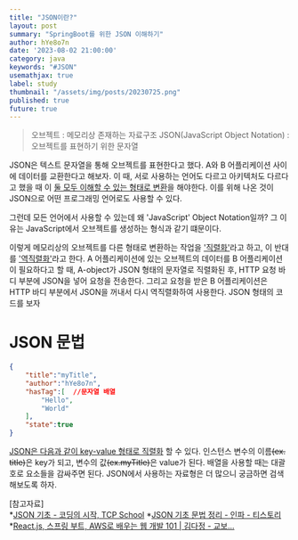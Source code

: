 ```yaml
---
title: "JSON이란?"
layout: post
summary: "SpringBoot를 위한 JSON 이해하기"
author: hYe8o7n
date: '2023-08-02 21:00:00'
category: java
keywords: "#JSON"
usemathjax: true
label: study
thumbnail: "/assets/img/posts/20230725.png"
published: true
future: true
---
```


> 오브젝트 : 메모리상 존재하는 자료구조
> JSON(JavaScript Object Notation) : 오브젝트를 표현하기 위한 문자열

JSON은 텍스트 문자열을 통해 오브젝트를 표현한다고 했다. A와 B 어플리케이션 사이에 데이터를 교환한다고 해보자. 이 때, 서로 사용하는 언어도 다르고 아키텍처도 다르다고 했을 때 이 <u>둘 모두 이해할 수 있는 형태로 변환</u>을 해야한다. 이를 위해 나온 것이 JSON으로 어떤 프로그래밍 언어로도 사용할 수 있다. 

그런데 모든 언어에서 사용할 수 있는데 왜 'JavaScript' Object Notation일까? 그 이유는 JavaScript에서 오브젝트를 생성하는 형식과 같기 떄문이다.

이렇게 메모리상의 오브젝트를 다른 형태로 변환하는 작업을 <u>'직렬화'</u>라고 하고, 이 반대를 <u>'역직렬화'</u>라고 한다. A 어플리케이션에 있는 오브젝트의 데이터를 B 어플리케이션이 필요하다고 할 때, A-object가 JSON 형태의 문자열로 직렬화된 후, HTTP 요청 바디 부분에 JSON을 넣어 요청을 전송한다. 그리고 요청을 받은 B 어플리케이션은 HTTP 바디 부분에서 JSON을 꺼내서 다시 역직렬화하여 사용한다. JSON 형태의 코드를 보자

# JSON 문법
```json
{
    "title":"myTitle",
    "author":"hYe8o7n",
    "hasTag":[  //문자열 배열
        "Hello",
        "World"
    ],
    "state":true
}
```
<u>JSON은 다음과 같이 key-value 형태로 직렬화</u> 할 수 있다. 인스턴스 변수의 이름~~(ex. title)~~은 key가 되고, 변수의 값~~(ex.myTitle)~~은 value가 된다. 배열을 사용할 때는 대괄호로 요소들을 감싸주면 된다. JSON에서 사용하는 자료형은 더 많으니 궁금하면 검색해보도록 하자.

[참고자료]
<br/>
*[JSON 기초 - 코딩의 시작, TCP School](http://www.tcpschool.com/json/json_intro_basic)
*[JSON 기초 문법 정리 - 인파 - 티스토리](https://inpa.tistory.com/entry/JSON-%F0%9F%93%91-JSON-%EA%B8%B0%EC%B4%88-%EC%A0%95%EB%A6%AC)
*[React.js, 스프링 부트, AWS로 배우는 웹 개발 101 | 김다정 - 교보...](https://product.kyobobook.co.kr/detail/S000001805062)